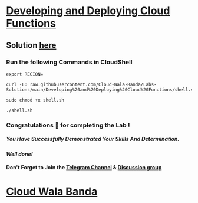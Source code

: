 # [Developing and Deploying Cloud Functions](https://www.cloudskillsboost.google/course_templates/505/labs/361038)

## Solution [here](https://youtu.be/uz_Uhxi8hjA)

### Run the following Commands in CloudShell

```
export REGION=
```
```
curl -LO raw.githubusercontent.com/Cloud-Wala-Banda/Labs-Solutions/main/Developing%20and%20Deploying%20Cloud%20Functions/shell.sh

sudo chmod +x shell.sh

./shell.sh
```

### Congratulations 🎉 for completing the Lab !

##### *You Have Successfully Demonstrated Your Skills And Determination.*

#### *Well done!*

#### Don't Forget to Join the [Telegram Channel](https://t.me/cloudwalabanda) & [Discussion group](https://t.me/cloudwalabandachats)

# [Cloud Wala Banda](https://www.youtube.com/@cloudwalabanda)
